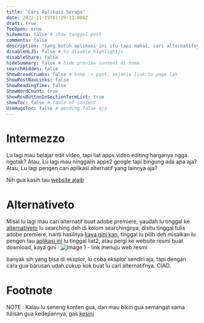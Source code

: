 ```yaml
---
title: "Cari Aplikasi Serupa"
date: 2022-11-15T01:29:11.000Z
draft: true
TocOpen: true
hidemeta: false # show tanggal post
comments: false
description: "Yang butuh aplikasi ini itu tapi mahal, cari alternatifnya nih"
disableHLJS: false # to disable highlightjs
disableShare: false
hideSummary: false # hide preview content di home
searchHidden: false
ShowBreadCrumbs: false # home -> post, sejenis link to page lah
ShowPostNavLinks: false
ShowReadingTime: false
ShowWordCount: true
ShowRssButtonInSectionTermList: true
showToc: false # table of content
UseHugoToc: false # mending false aja
---
```


# Intermezzo

Lu lagi mau belajar edit video, tapi liat apps video editing harganya ngga ngotak? Atau,
Lu lagi mau ninggalin apps2 google tapi bingung ada apa aja? Atau,
Lu lagi pengen cari aplikasi alternatif yang lainnya aja?

Nih gua kasih tau [website ajaib](https://alternativeto.net/)

# Alternativeto

Misal lu lagi mau cari alternatif buat adobe premiere, yaudah lu tinggal ke [alternativeto](https://alternativeto.net) lu searching deh di kolom searchingnya,
disitu tinggal tulis adobe premiere, nanti hasilnya [kaya gini kan](https://alternativeto.net/software/adobe-premiere-pro/),
tinggal lu pilih deh misalkan lu pengen tau [aplikasi ini](https://alternativeto.net/software/davinci-resolve/about/) lu tinggal liat2, atau pergi ke website resmi buat download, kaya gini : 
![Image 1 - link menuju web resmi](https://i.ibb.co/mhv3yw2/Screenshot-2022-11-03-at-08-25-45.png)

banyak sih yang bisa di eksplor, lu coba eksplor sendiri aja, tapi dengan cara gua barusan udah cukup kok buat lu cari alternatifnya. CIAO.

# Footnote

NOTE : Kalau lu seneng konten gua, dan mau bikin gua semangat sama tulisan gua kedepannya, gas [kesini](https://sociabuzz.com/muezzaissleeping)